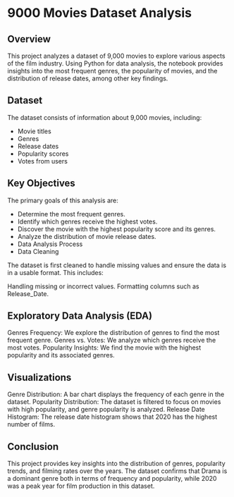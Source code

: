 # 9000 Movies Dataset Analysis

## Overview
This project analyzes a dataset of 9,000 movies to explore various aspects of the film industry. Using Python for data analysis, the notebook provides insights into the most frequent genres, the popularity of movies, and the distribution of release dates, among other key findings.

## Dataset
The dataset consists of information about 9,000 movies, including:

- Movie titles
- Genres
- Release dates
- Popularity scores
- Votes from users

## Key Objectives
The primary goals of this analysis are:

- Determine the most frequent genres.
- Identify which genres receive the highest votes.
- Discover the movie with the highest popularity score and its genres.
- Analyze the distribution of movie release dates.
- Data Analysis Process
- Data Cleaning

The dataset is first cleaned to handle missing values and ensure the data is in a usable format. This includes:

Handling missing or incorrect values.
Formatting columns such as Release_Date.

## Exploratory Data Analysis (EDA)
Genres Frequency: We explore the distribution of genres to find the most frequent genre.
Genres vs. Votes: We analyze which genres receive the most votes.
Popularity Insights: We find the movie with the highest popularity and its associated genres.


## Visualizations
Genre Distribution: A bar chart displays the frequency of each genre in the dataset.
Popularity Distribution: The dataset is filtered to focus on movies with high popularity, and genre popularity is analyzed.
Release Date Histogram: The release date histogram shows that 2020 has the highest number of films.

## Conclusion
This project provides key insights into the distribution of genres, popularity trends, and filming rates over the years. The dataset confirms that Drama is a dominant genre both in terms of frequency and popularity, while 2020 was a peak year for film production in this dataset.
